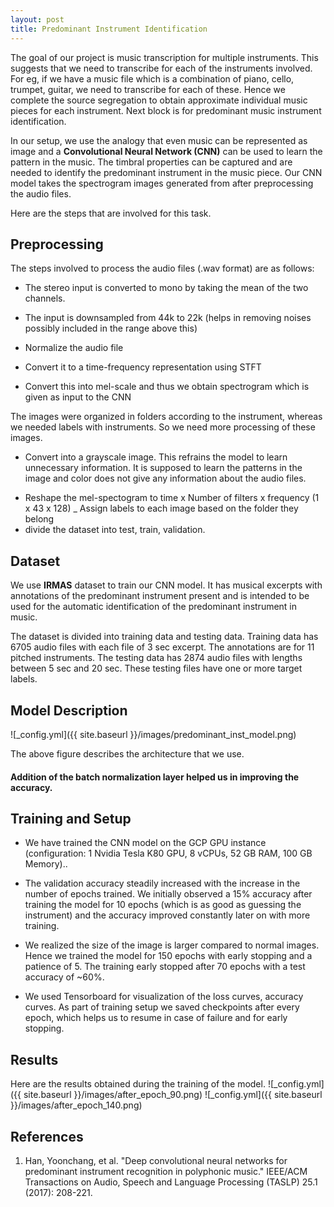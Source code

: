 ```yaml
---
layout: post
title: Predominant Instrument Identification 
---
```


The goal of our project is music transcription for multiple instruments. This suggests that we need to transcribe for each of the instruments involved. For eg, if we have a music file which is a combination of piano, cello, trumpet, guitar, we need to transcribe for each of these. Hence we complete the source segregation to obtain approximate individual music pieces for each instrument. Next block is for predominant music instrument identification.

In our setup, we use the analogy that even music can be represented as image and a **Convolutional Neural Network (CNN)** can be used to learn the pattern in the music. The timbral properties can be captured and are needed to identify the predominant instrument in the music piece. Our CNN model takes the spectrogram images generated from after preprocessing the audio files.

Here are the steps that are involved for this task.

## Preprocessing
The steps involved to process the audio files (.wav format) are as follows:
- The stereo input is converted to mono by taking the mean of the two channels.
+ The input is downsampled from 44k to 22k (helps in removing noises possibly included in the range above this)
- Normalize the audio file
+ Convert it to a time-frequency representation using STFT
- Convert this into mel-scale and thus we obtain spectrogram which is given as input to the CNN

The images were organized in folders according to the instrument, whereas we needed labels with instruments. So we need more processing of these images.
- Convert into a grayscale image. This refrains the model to learn unnecessary information. It is supposed to learn the patterns in the image and color does not give any information about the audio files.
+ Reshape the mel-spectogram to time x Number of filters x frequency (1 x 43 x 128)
_ Assign labels to each image based on the folder they belong
+ divide the dataset into test, train, validation.


## Dataset
We use **IRMAS** dataset to train our CNN model. It has musical excerpts with annotations of the predominant instrument present and is intended to be used for the automatic identification of the predominant instrument in music.   

The dataset is divided into training data and testing data. Training data has 6705 audio files with each file of 3 sec excerpt.
The annotations are for 11 pitched instruments. The testing data has 2874 audio files with lengths between 5 sec and 20 sec. These testing files have one or more target labels.

## Model Description
![_config.yml]({{ site.baseurl }}/images/predominant_inst_model.png)

The above figure describes the architecture that we use.

#### Addition of the batch normalization layer helped us in improving the accuracy.

## Training and Setup
- We have trained the CNN model on the GCP GPU instance (configuration: 1 Nvidia Tesla K80 GPU, 8 vCPUs, 52 GB RAM, 100 GB Memory)..
+ The validation accuracy steadily increased with the increase in the number of epochs trained. We initially observed a 15% accuracy after training the model for 10 epochs (which is as good as guessing the instrument) and the accuracy improved constantly later on with more training. 
- We realized the size of the image is larger compared to normal images. Hence we trained the model for 150 epochs with early stopping and a patience of 5. The training early stopped after 70 epochs with a test accuracy of ~60%.
+ We used Tensorboard for visualization of the loss curves, accuracy curves. As part of training setup we saved checkpoints after every epoch, which helps us to resume in case of failure and for early stopping.


## Results
Here are the results obtained during the training of the model.
![_config.yml]({{ site.baseurl }}/images/after_epoch_90.png)
![_config.yml]({{ site.baseurl }}/images/after_epoch_140.png)


## References

1. Han, Yoonchang, et al. "Deep convolutional neural networks for predominant instrument recognition in polyphonic music." IEEE/ACM Transactions on Audio, Speech and Language Processing (TASLP) 25.1 (2017): 208-221.
